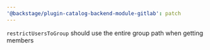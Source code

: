 ```yaml
---
'@backstage/plugin-catalog-backend-module-gitlab': patch
---
```


`restrictUsersToGroup` should use the entire group path when getting members
